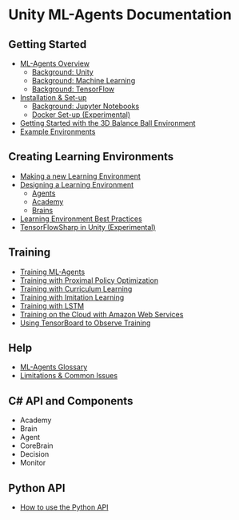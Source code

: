 # Unity ML-Agents Documentation

## Getting Started
 * [ML-Agents Overview](ML-Agents-Overview.md)
    * [Background: Unity](Background-Unity.md)
    * [Background: Machine Learning](Background-Machine-Learning.md)
    * [Background: TensorFlow](Background-TensorFlow.md)
 * [Installation & Set-up](Installation.md)
    * [Background: Jupyter Notebooks](Background-Jupyter.md)
    * [Docker Set-up (Experimental)](Using-Docker.md)
 * [Getting Started with the 3D Balance Ball Environment](Getting-Started-with-Balance-Ball.md)
 * [Example Environments](Learning-Environment-Examples.md)

## Creating Learning Environments
 * [Making a new Learning Environment](Learning-Environment-Create-New.md)
 * [Designing a Learning Environment](Learning-Environment-Design.md)
     * [Agents](Learning-Environment-Design-Agents.md)
     * [Academy](Learning-Environment-Design-Academy.md)
     * [Brains](Learning-Environment-Design-Brains.md)
 * [Learning Environment Best Practices](Learning-Environment-Best-Practices.md)
 * [TensorFlowSharp in Unity (Experimental)](Using-TensorFlow-Sharp-in-Unity.md)
 
## Training
 * [Training ML-Agents](Training-ML-Agents.md)
 * [Training with Proximal Policy Optimization](Training-PPO.md)
 * [Training with Curriculum Learning](Training-Curriculum-Learning.md)
 * [Training with Imitation Learning](Training-Imitation-Learning.md)
 * [Training with LSTM](Feature-Memory.md)
 * [Training on the Cloud with Amazon Web Services](Training-on-Amazon-Web-Service.md)
 * [Using TensorBoard to Observe Training](Using-Tensorboard.md)

## Help
 * [ML-Agents Glossary](Glossary.md)
 * [Limitations & Common Issues](Limitations-and-Common-Issues.md)
 
## C# API and Components
 * Academy
 * Brain
 * Agent
 * CoreBrain
 * Decision
 * Monitor

## Python API
 * [How to use the Python API](Python-API.md)
 